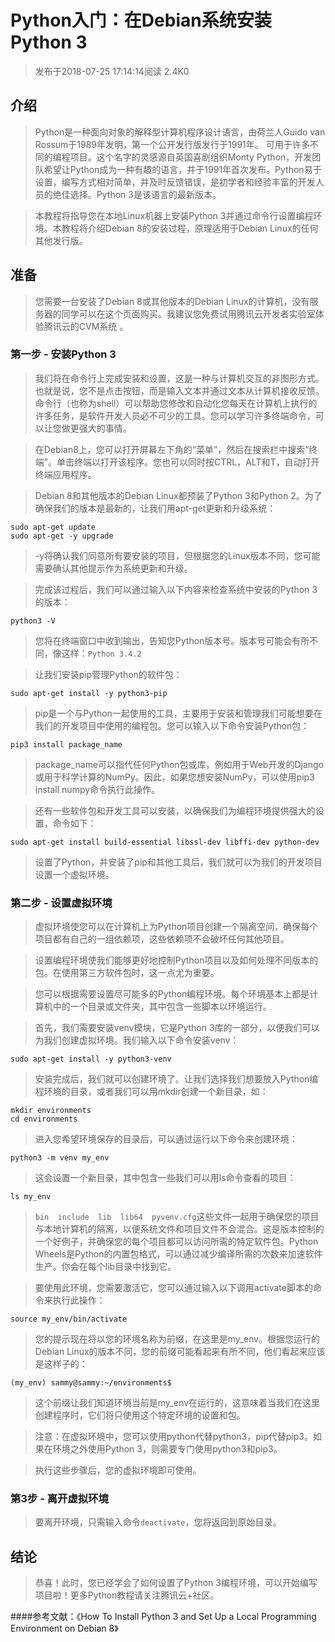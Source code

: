 # Python入门：在Debian系统安装Python 3

> 发布于2018-07-25 17:14:14阅读 2.4K0

## 介绍

> Python是一种面向对象的解释型计算机程序设计语言，由荷兰人Guido van Rossum于1989年发明，第一个公开发行版发行于1991年。 可用于许多不同的编程项目。这个名字的灵感源自英国喜剧组织Monty Python，开发团队希望让Python成为一种有趣的语言，并于1991年首次发布。Python易于设置，编写方式相对简单，并及时反馈错误，是初学者和经验丰富的开发人员的绝佳选择。Python 3是该语言的最新版本。

> 本教程将指导您在本地Linux机器上安装Python 3并通过命令行设置编程环境。本教程将介绍Debian 8的安装过程，原理适用于Debian Linux的任何其他发行版。

## 准备

> 您需要一台安装了Debian 8或其他版本的Debian Linux的计算机，没有服务器的同学可以在这个页面购买。我建议您免费试用腾讯云开发者实验室体验腾讯云的CVM系统 。 

### 第一步 - 安装Python 3

> 我们将在命令行上完成安装和设置，这是一种与计算机交互的非图形方式。也就是说，您不是点击按钮，而是输入文本并通过文本从计算机接收反馈。命令行（也称为shell）可以帮助您修改和自动化您每天在计算机上执行的许多任务，是软件开发人员必不可少的工具。您可以学习许多终端命令，可以让您做更强大的事情。

> 在Debian8上，您可以打开屏幕左下角的“菜单”，然后在搜索栏中搜索“终端”。单击终端以打开该程序。您也可以同时按CTRL，ALT和T，自动打开终端应用程序。

> Debian 8和其他版本的Debian Linux都预装了Python 3和Python 2。为了确保我们的版本是最新的，让我们用apt-get更新和升级系统：
```
sudo apt-get update
sudo apt-get -y upgrade
```

> -y将确认我们同意所有要安装的项目，但根据您的Linux版本不同，您可能需要确认其他提示作为系统更新和升级。

>完成该过程后，我们可以通过输入以下内容来检查系统中安装的Python 3的版本：
```
python3 -V
```
> 您将在终端窗口中收到输出，告知您Python版本号。版本号可能会有所不同，像这样：`Python 3.4.2`

> 让我们安装pip管理Python的软件包：
```
sudo apt-get install -y python3-pip
```

> pip是一个与Python一起使用的工具，主要用于安装和管理我们可能想要在我们的开发项目中使用的编程包。您可以输入以下命令安装Python包：
```
pip3 install package_name
```

> package_name可以指代任何Python包或库，例如用于Web开发的Django或用于科学计算的NumPy。因此，如果您想安装NumPy，可以使用pip3 install numpy命令执行此操作。

> 还有一些软件包和开发工具可以安装，以确保我们为编程环境提供强大的设置，命令如下：
```
sudo apt-get install build-essential libssl-dev libffi-dev python-dev
```

> 设置了Python，并安装了pip和其他工具后，我们就可以为我们的开发项目设置一个虚拟环境。

### 第二步 - 设置虚拟环境

> 虚拟环境使您可以在计算机上为Python项目创建一个隔离空间，确保每个项目都有自己的一组依赖项，这些依赖项不会破坏任何其他项目。

> 设置编程环境使我们能够更好地控制Python项目以及如何处理不同版本的包。在使用第三方软件包时，这一点尤为重要。

> 您可以根据需要设置尽可能多的Python编程环境。每个环境基本上都是计算机中的一个目录或文件夹，其中包含一些脚本以环境运行。

> 首先，我们需要安装venv模块，它是Python 3库的一部分，以便我们可以为我们创建虚拟环境。我们输入以下命令安装venv：
```
sudo apt-get install -y python3-venv
```

> 安装完成后，我们就可以创建环境了。让我们选择我们想要放入Python编程环境的目录，或者我们可以用mkdir创建一个新目录，如：
```
mkdir environments
cd environments
```

> 进入您希望环境保存的目录后，可以通过运行以下命令来创建环境：
```
python3 -m venv my_env
```

> 这会设置一个新目录，其中包含一些我们可以用ls命令查看的项目：
```
ls my_env
```

> `bin  include  lib  lib64  pyvenv.cfg`这些文件一起用于确保您的项目与本地计算机的隔离，以便系统文件和项目文件不会混合。这是版本控制的一个好例子，并确保您的每个项目都可以访问所需的特定软件包。Python Wheels是Python的内置包格式，可以通过减少编译所需的次数来加速软件生产。你会在每个lib目录中找到它。

> 要使用此环境，您需要激活它，您可以通过输入以下调用activate脚本的命令来执行此操作：
```
source my_env/bin/activate
```

> 您的提示现在将以您的环境名称为前缀，在这里是my_env。根据您运行的Debian Linux的版本不同，您的前缀可能看起来有所不同，他们看起来应该是这样子的：
```
(my_env) sammy@sammy:~/environments$
```

> 这个前缀让我们知道环境当前是my_env在运行的，这意味着当我们在这里创建程序时，它们将只使用这个特定环境的设置和包。

> 注意：在虚拟环境中，您可以使用python代替python3，pip代替pip3。如果在环境之外使用Python 3，则需要专门使用python3和pip3。

> 执行这些步骤后，您的虚拟环境即可使用。

### 第3步 - 离开虚拟环境

> 要离开环境，只需输入命令`deactivate`，您将返回到原始目录。

## 结论

> 恭喜！此时，您已经学会了如何设置了Python 3编程环境，可以开始编写项目啦！更多Python教程请关注腾讯云+社区。



####参考文献：《How To Install Python 3 and Set Up a Local Programming Environment on Debian 8》